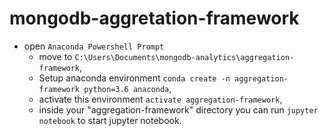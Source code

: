 # mongodb-aggretation-framework
* open ``Anaconda Powershell Prompt``
   - move to ``C:\Users\Documents\mongodb-analytics\aggregation-framework``,
   - Setup anaconda environment ``conda create -n aggregation-framework python=3.6 anaconda``,
   - activate this environment ``activate aggregation-framework``,
   - inside your "aggregation-framework" directory you can run ``jupyter notebook`` to start jupyter notebook.

